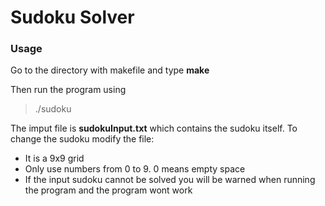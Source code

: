 
# Sudoku Solver

### Usage
Go to the directory with makefile and type __make__

Then run the program using

> ./sudoku

The imput file is __sudokuInput.txt__ which contains the sudoku itself. To change the sudoku modify the file:
- It is a 9x9 grid
- Only use numbers from 0 to 9. 0 means empty space
- If the input sudoku cannot be solved you will be warned when running the program and the program wont work
